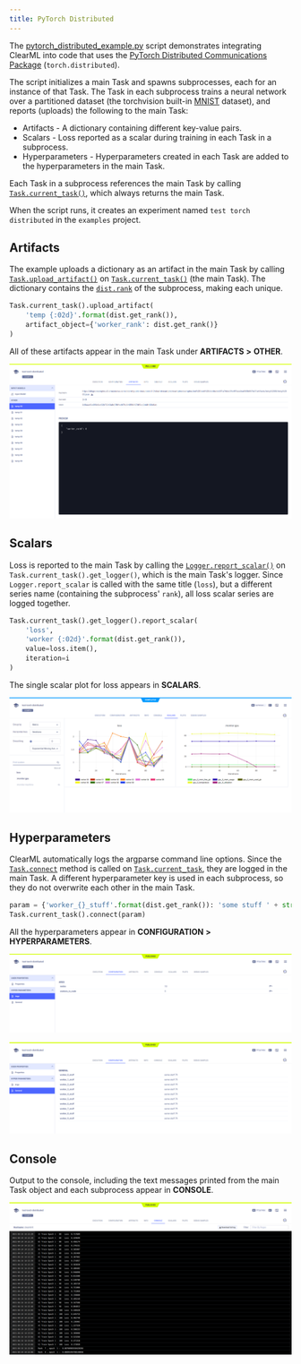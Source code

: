 ```yaml
---
title: PyTorch Distributed
---
```


The [pytorch_distributed_example.py](https://github.com/allegroai/clearml/blob/master/examples/frameworks/pytorch/pytorch_distributed_example.py) 
script demonstrates integrating ClearML into code that uses the [PyTorch Distributed Communications Package](https://pytorch.org/docs/stable/distributed.html) 
(`torch.distributed`). 

The script initializes a main Task and spawns subprocesses, each for an instance of that Task. 
The Task in each subprocess trains a neural network over a partitioned dataset (the torchvision built-in [MNIST](https://pytorch.org/vision/stable/datasets.html#mnist) 
dataset), and reports (uploads) the following to the main Task:

* Artifacts - A dictionary containing different key-value pairs.
* Scalars - Loss reported as a scalar during training in each Task in a subprocess.
* Hyperparameters - Hyperparameters created in each Task are added to the hyperparameters in the main Task.

Each Task in a subprocess references the main Task by calling [`Task.current_task()`](../../references/sdk/task.md#taskcurrent_task), which always returns 
the main Task.

When the script runs, it creates an experiment named `test torch distributed` in the `examples` project.

## Artifacts

The example uploads a dictionary as an artifact in the main Task by calling [`Task.upload_artifact()`](../../references/sdk/task.md#upload_artifact) 
on [`Task.current_task()`](../../references/sdk/task.md#taskcurrent_task) (the main Task). The dictionary contains the [`dist.rank`](https://pytorch.org/docs/stable/distributed.html#torch.distributed.get_rank) 
of the subprocess, making each unique.

```python
Task.current_task().upload_artifact(
    'temp {:02d}'.format(dist.get_rank()), 
    artifact_object={'worker_rank': dist.get_rank()}
)
```

All of these artifacts appear in the main Task under **ARTIFACTS** **>** **OTHER**.

![Experiment artifacts](../../img/examples_pytorch_distributed_example_09.png)

## Scalars

Loss is reported to the main Task by calling the [`Logger.report_scalar()`](../../references/sdk/logger.md#report_scalar) 
on `Task.current_task().get_logger()`, which is the main Task's logger. Since `Logger.report_scalar` is called 
with the same title (`loss`), but a different series name (containing the subprocess' `rank`), all loss scalar series are 
logged together.

```python
Task.current_task().get_logger().report_scalar(
    'loss', 
    'worker {:02d}'.format(dist.get_rank()), 
    value=loss.item(), 
    iteration=i
)
```

The single scalar plot for loss appears in **SCALARS**.

![Experiment scalars](../../img/examples_pytorch_distributed_example_08.png)

## Hyperparameters

ClearML automatically logs the argparse command line options. Since the [`Task.connect`](../../references/sdk/task.md#connect) 
method is called on [`Task.current_task`](../../references/sdk/task.md#taskcurrent_task), they are logged in the main Task. A different hyperparameter key is used in each 
subprocess, so they do not overwrite each other in the main Task.

```python
param = {'worker_{}_stuff'.format(dist.get_rank()): 'some stuff ' + str(randint(0, 100))}
Task.current_task().connect(param)
```

All the hyperparameters appear in **CONFIGURATION** **>** **HYPERPARAMETERS**.

![Experiment hyperparameters Args](../../img/examples_pytorch_distributed_example_01.png)

![Experiment hyperparameters General ](../../img/examples_pytorch_distributed_example_01a.png)

## Console

Output to the console, including the text messages printed from the main Task object and each subprocess appear in **CONSOLE**.

![Experiment console log](../../img/examples_pytorch_distributed_example_06.png)